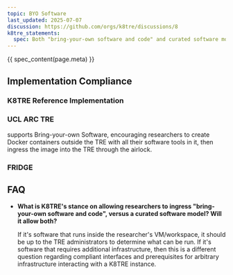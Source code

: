 ```yaml
---
topic: BYO Software
last_updated: 2025-07-07
discussion: https://github.com/orgs/k8tre/discussions/8
k8tre_statements:
  spec: Both "bring-your-own software and code" and curated software models may be supported.
---
```


{{ spec_content(page.meta) }}

## Implementation Compliance

### K8TRE Reference Implementation

### UCL ARC TRE

supports Bring-your-own Software, encouraging researchers to create Docker containers outside the TRE with all their software tools in it, then ingress the image into the TRE through the airlock.

### FRIDGE

## FAQ

- **What is K8TRE's stance on allowing researchers to ingress "bring-your-own software and code", versus a curated software model? Will it allow both?**

   If it's software that runs inside the researcher's VM/workspace, it should be up to the TRE administrators to determine what can be run. If it's software that requires additional infrastructure, then this is a different question regarding compliant interfaces and prerequisites for arbitrary infrastructure interacting with a K8TRE instance.
